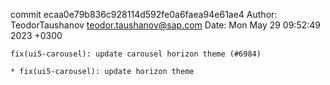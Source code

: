 commit ecaa0e79b836c928114d592fe0a6faea94e61ae4
Author: TeodorTaushanov <teodor.taushanov@sap.com>
Date:   Mon May 29 09:52:49 2023 +0300

    fix(ui5-carousel): update carousel horizon theme (#6984)
    
    * fix(ui5-carousel): update horizon theme
